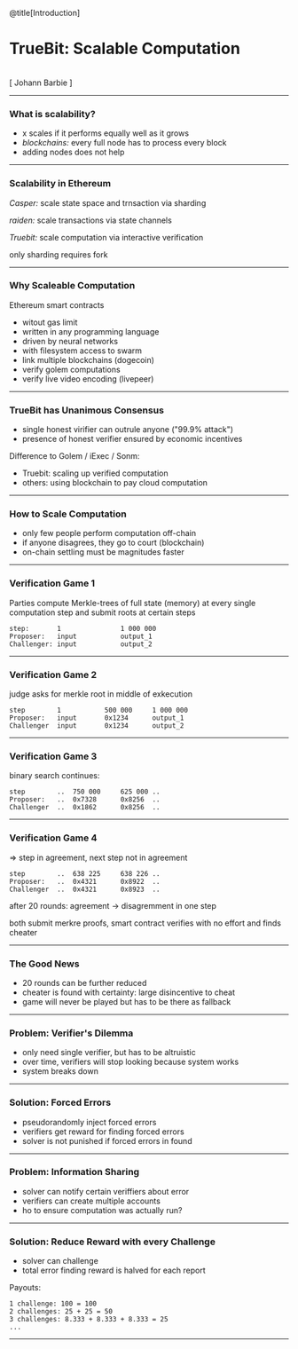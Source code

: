 @title[Introduction]

# TrueBit: Scalable Computation
<br>
<span class="byline">[ Johann Barbie  ]</span>

--- 


### What is scalability?

- x scales if it performs equally well as it grows
- *blockchains:* every full node has to process every block
- adding nodes does not help

---

### Scalability in Ethereum

*Casper:* scale state space and trnsaction via sharding

*raiden:* scale transactions via state channels

*Truebit:* scale computation via interactive verification

only sharding requires fork

---

### Why Scaleable Computation

Ethereum smart contracts
- witout gas limit
- written in any programming language
- driven by neural networks
- with filesystem access to swarm
- link multiple blockchains (dogecoin)
- verify golem computations
- verify live video encoding (livepeer)

---

### TrueBit has Unanimous Consensus

- single honest virifier can outrule anyone ("99.9% attack")
- presence of honest verifier ensured by economic incentives

Difference to Golem / iExec / Sonm:
- Truebit: scaling up verified computation
- others: using blockchain to pay cloud computation

---

### How to Scale Computation

- only few people perform computation off-chain
- if anyone disagrees, they go to court (blockchain)
- on-chain settling must be magnitudes faster

---

### Verification Game 1

Parties compute Merkle-trees of full state (memory) at every single computation step and submit roots at certain steps

```
step: 		1				1 000 000
Proposer: 	input			output_1
Challenger: input 			output_2
```

---

### Verification Game 2

judge asks for merkle root in middle of exkecution
```
step 		1			500 000		1 000 000
Proposer: 	input		0x1234		output_1
Challenger 	input 		0x1234 		output_2
```

---

### Verification Game 3

binary search continues:
```
step 		..	750 000		625 000	..
Proposer: 	..	0x7328		0x8256	..
Challenger 	..	0x1862		0x8256	..
```

---

### Verification Game 4

=> step in agreement, next step not in agreement
```
step 		..	638 225		638 226	..
Proposer: 	..	0x4321		0x8922	..
Challenger 	..	0x4321		0x8923	..
```

after 20 rounds: agreement -> disagremment in one step 

both submit merkre proofs, smart contract verifies with no effort and finds cheater

---

### The Good News

- 20 rounds can be further reduced
- cheater is found with certainty: large disincentive to cheat
- game will never be played but has to be there as fallback

---


### Problem: Verifier's Dilemma

- only need single verifier, but has to be altruistic
- over time, verifiers will stop looking because system works
- system breaks down

---

### Solution: Forced Errors

- pseudorandomly inject forced errors
- verifiers get reward for finding forced errors
- solver is not punished if forced errors in found

---

### Problem: Information Sharing

- solver can notify certain veriffiers about error
- verifiers can create multiple accounts
- ho to ensure computation was actually run?

---

### Solution: Reduce Reward with every Challenge

- solver can challenge
- total error finding reward is halved for each report

Payouts:
```
1 challenge: 100 = 100
2 challenges: 25 + 25 = 50
3 challenges: 8.333 + 8.333 + 8.333 = 25
...
```


---






